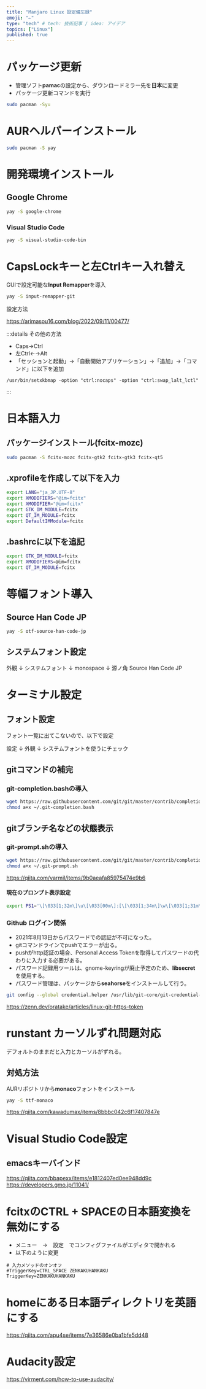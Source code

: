 ```yaml
---
title: "Manjaro Linux 設定備忘録"
emoji: "✏"
type: "tech" # tech: 技術記事 / idea: アイデア
topics: ["Linux"]
published: true
---
```


# パッケージ更新
* 管理ソフト**pamac**の設定から、ダウンロードミラー先を**日本**に変更
* パッケージ更新コマンドを実行

```sh
sudo pacman -Syu
```

# AURヘルパーインストール

```sh
sudo pacman -S yay
```

# 開発環境インストール

## Google Chrome

```sh
yay -S google-chrome
```

### Visual Studio Code

```sh
yay -S visual-studio-code-bin
```

# CapsLockキーと左Ctrlキー入れ替え

GUIで設定可能な**Input Remapper**を導入

```sh
yay -S input-remapper-git
```

設定方法

https://arimasou16.com/blog/2022/09/11/00477/

:::details その他の方法

* Caps→Ctrl
* 左Ctrl←→Alt
* 「セッションと起動」→「自動開始アプリケーション」→「追加」→「コマンド」に以下を追加
```
/usr/bin/setxkbmap -option "ctrl:nocaps" -option "ctrl:swap_lalt_lctl"
```

:::

# 日本語入力
## パッケージインストール(fcitx-mozc)

```sh
sudo pacman -S fcitx-mozc fcitx-gtk2 fcitx-gtk3 fcitx-qt5
```

## .xprofileを作成して以下を入力

```sh
export LANG="ja_JP.UTF-8"
export XMODIFIERS="@im=fcitx"
export XMODIFIER="@im=fcitx"
export GTK_IM_MODULE=fcitx
export QT_IM_MODULE=fcitx
export DefaultIMModule=fcitx
```

## .bashrcに以下を追記

```sh
export GTK_IM_MODULE=fcitx
export XMODIFIERS=@im=fcitx
export QT_IM_MODULE=fcitx
```

# 等幅フォント導入
## Source Han Code JP

```sh
yay -S otf-source-han-code-jp
```

## システムフォント設定
外観
↓
システムフォント
↓
monospace
↓
源ノ角 Source Han Code JP

# ターミナル設定
## フォント設定
フォント一覧に出てこないので、以下で設定

設定
↓
外観
↓
システムフォントを使うにチェック

## gitコマンドの補完
### git-completion.bashの導入

```sh
wget https://raw.githubusercontent.com/git/git/master/contrib/completion/git-completion.bash -O ~/.git-completion.bash
chmod a+x ~/.git-completion.bash
```

## gitブランチ名などの状態表示
### git-prompt.shの導入

```sh
wget https://raw.githubusercontent.com/git/git/master/contrib/completion/git-prompt.sh -O ~/.git-prompt.sh
chmod a+x ~/.git-prompt.sh
```

https://qiita.com/varmil/items/9b0aeafa85975474e9b6

#### 現在のプロンプト表示設定
```sh
export PS1='\[\033[1;32m\]\u\[\033[00m\]:[\[\033[1;34m\]\w\[\033[1;31m\]$(__git_ps1)\[\033[00m\] ]\$ '
```

### Github ログイン関係
* 2021年8月13日からパスワードでの認証が不可になった。
* gitコマンドラインでpushでエラーが出る。
* pushがhttp認証の場合、Personal Access Tokenを取得してパスワードの代わりに入力する必要がある。
* パスワード記録用ツールは、gnome-keyringが廃止予定のため、**libsecret**を使用する。
* パスワード管理は、パッケージから**seahorse**をインストールして行う。

```bash
git config --global credential.helper /usr/lib/git-core/git-credential-libsecret
```

https://zenn.dev/oratake/articles/linux-git-https-token

# runstant カーソルずれ問題対応
デフォルトのままだと入力とカーソルがずれる。

## 対処方法
AURリポジトリから**monaco**フォントをインストール

```sh
yay -S ttf-monaco
```

https://qiita.com/kawadumax/items/8bbbc042c6f17407847e

# Visual Studio Code設定
## emacsキーバインド
https://qiita.com/bbapexx/items/e1812407ed0ee948dd9c
https://developers.gmo.jp/11041/

# fcitxのCTRL + SPACEの日本語変換を無効にする
* メニュー　→　設定　でコンフィグファイルがエディタで開かれる
* 以下のように変更

```
# 入力メソッドのオンオフ
#TriggerKey=CTRL_SPACE ZENKAKUHANKAKU
TriggerKey=ZENKAKUHANKAKU
```

# homeにある日本語ディレクトリを英語にする
https://qiita.com/apu4se/items/7e36586e0ba1bfe5dd48

# Audacity設定
https://virment.com/how-to-use-audacity/
